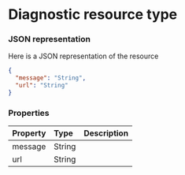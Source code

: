 # Diagnostic resource type



### JSON representation

Here is a JSON representation of the resource

```json
{
  "message": "String",
  "url": "String"
}

```
### Properties
| Property	   | Type	|Description|
|:---------------|:--------|:----------|
|message|String||
|url|String||

<!-- uuid: e520c183-7e0b-46a2-a0d4-746ee21d817f\n2015-10-09 15:15:43 UTC -->